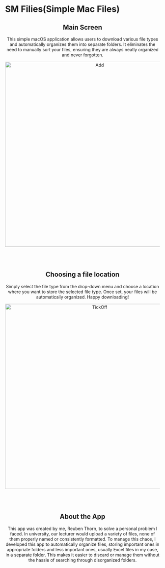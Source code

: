 # SM Filies(Simple Mac Files)

<div align="center">
  
  ## Main Screen

This simple macOS application allows users to download various file types and automatically organizes them into separate folders. It eliminates the need to manually sort your files, ensuring they are always neatly organized and never forgotten.
  
  
  <img src="https://github.com/user-attachments/assets/d076572e-3a02-4752-b642-da9947c95bf0" alt="Add" width="600 "/>
  
  <br><br>
  
  ## Choosing a file location
  
Simply select the file type from the drop-down menu and choose a location where you want to store the selected file type. Once set, your files will be automatically organized. Happy downloading!
  
  <img src="https://github.com/user-attachments/assets/db09cf66-c7cf-4f08-95f0-26f8034a75e7" alt="TickOff" width="600"/>
  
  <br><br>
  
  
  ## About the App
  
This app was created by me, Reuben Thorn, to solve a personal problem I faced. In university, our lecturer would upload a variety of files, none of them properly named or consistently formatted. To manage this chaos, I developed this app to automatically organize files, storing important ones in appropriate folders and less important ones, usually Excel files in my case, in a separate folder. This makes it easier to discard or manage them without the hassle of searching through disorganized folders.
  
</div>
